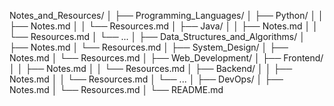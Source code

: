 Notes_and_Resources/
│
├── Programming_Languages/
│   ├── Python/
│   │   ├── Notes.md
│   │   └── Resources.md
│   ├── Java/
│   │   ├── Notes.md
│   │   └── Resources.md
│   └── ...
│
├── Data_Structures_and_Algorithms/
│   ├── Notes.md
│   └── Resources.md
│
├── System_Design/
│   ├── Notes.md
│   └── Resources.md
│
├── Web_Development/
│   ├── Frontend/
│   │   ├── Notes.md
│   │   └── Resources.md
│   ├── Backend/
│   │   ├── Notes.md
│   │   └── Resources.md
│   └── ...
│
├── DevOps/
│   ├── Notes.md
│   └── Resources.md
│
└── README.md
